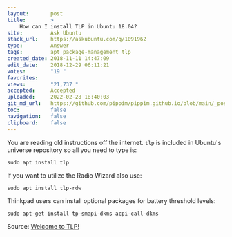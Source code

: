```yaml
---
layout:       post
title:        >
    How can I install TLP in Ubuntu 18.04?
site:         Ask Ubuntu
stack_url:    https://askubuntu.com/q/1091962
type:         Answer
tags:         apt package-management tlp
created_date: 2018-11-11 14:47:09
edit_date:    2018-12-29 06:11:21
votes:        "19 "
favorites:    
views:        "21,737 "
accepted:     Accepted
uploaded:     2022-02-28 18:40:03
git_md_url:   https://github.com/pippim/pippim.github.io/blob/main/_posts/2018/2018-11-11-How-can-I-install-TLP-in-Ubuntu-18.04_.md
toc:          false
navigation:   false
clipboard:    false
---
```


You are reading old instructions off the internet. `tlp` is included in Ubuntu's universe repository so all you need to type is:

``` 
sudo apt install tlp
```

If you want to utilize the Radio Wizard also use:

``` 
sudo apt install tlp-rdw
```

Thinkpad users can install optional packages for battery threshold levels:

``` 
sudo apt-get install tp-smapi-dkms acpi-call-dkms
```

Source: [Welcome to TLP!][1]


  [1]: https://linrunner.de/en/tlp/docs/tlp-linux-advanced-power-management.html
